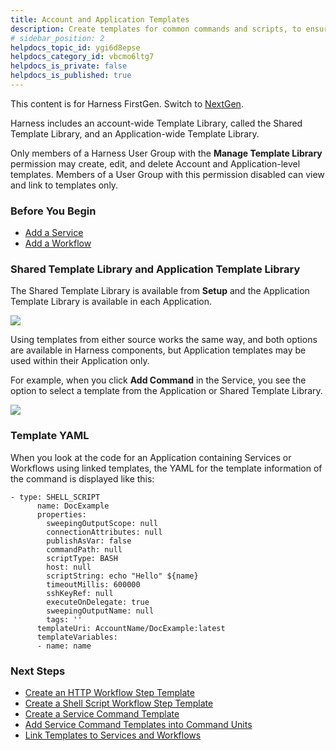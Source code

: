 ```yaml
---
title: Account and Application Templates
description: Create templates for common commands and scripts, to ensure consistency and save time.
# sidebar_position: 2
helpdocs_topic_id: ygi6d8epse
helpdocs_category_id: vbcmo6ltg7
helpdocs_is_private: false
helpdocs_is_published: true
---
```


This content is for Harness FirstGen. Switch to [NextGen](../../../../platform/templates/use-a-template.md).

Harness includes an account-wide Template Library, called the Shared Template Library, and an Application-wide Template Library.

Only members of a Harness User Group with the **Manage Template Library** permission may create, edit, and delete Account and Application-level templates. Members of a User Group with this permission disabled can view and link to templates only.


### Before You Begin

* [Add a Service](../../model-cd-pipeline/setup-services/service-configuration.md)
* [Add a Workflow](../../model-cd-pipeline/workflows/workflow-configuration.md)

### Shared Template Library and Application Template Library

The Shared Template Library is available from **Setup** and the Application Template Library is available in each Application.

![](./static/use-templates-17.png)

Using templates from either source works the same way, and both options are available in Harness components, but Application templates may be used within their Application only.

For example, when you click **Add Command** in the Service, you see the option to select a template from the Application or Shared Template Library.

![](./static/use-templates-18.png)

### Template YAML

When you look at the code for an Application containing Services or Workflows using linked templates, the YAML for the template information of the command is displayed like this:


```
- type: SHELL_SCRIPT  
      name: DocExample  
      properties:  
        sweepingOutputScope: null  
        connectionAttributes: null  
        publishAsVar: false  
        commandPath: null  
        scriptType: BASH  
        host: null  
        scriptString: echo "Hello" ${name}  
        timeoutMillis: 600000  
        sshKeyRef: null  
        executeOnDelegate: true  
        sweepingOutputName: null  
        tags: ''  
      templateUri: AccountName/DocExample:latest  
      templateVariables:  
      - name: name
```
### Next Steps

* [Create an HTTP Workflow Step Template](../../../firstgen-platform/account/manage-templatelib/account-and-application-templates.md)
* [Create a Shell Script Workflow Step Template](../../../firstgen-platform/account/manage-templatelib/create-a-shell-script-workflow-step-template.md)
* [Create a Service Command Template](../../../firstgen-platform/account/manage-templatelib/create-a-service-command-template.md)
* [Add Service Command Templates into Command Units](../../../firstgen-platform/account/manage-templatelib/add-service-command-templates-into-command-units.md)
* [Link Templates to Services and Workflows](../../../firstgen-platform/account/manage-templatelib/link-templates-to-services-and-workflows.md)


